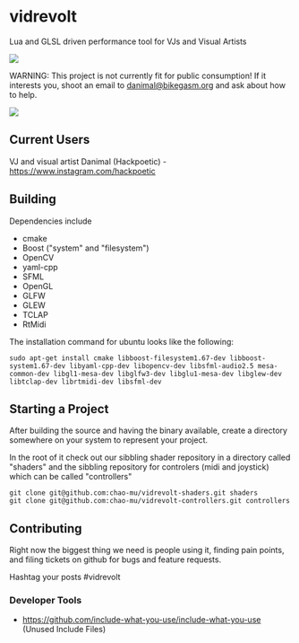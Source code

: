 # vidrevolt

Lua and GLSL driven performance tool for VJs and Visual Artists

![](https://images.mentalfloss.com/sites/default/files/styles/insert_main_wide_image/public/under%20construction1_0.gif)

WARNING: This project is not currently fit for public consumption! If it interests you, shoot an email to danimal@bikegasm.org and ask about how to help.

![](https://images.mentalfloss.com/sites/default/files/styles/insert_main_wide_image/public/under%20construction1_0.gif)

## Current Users                                                     

VJ and visual artist Danimal (Hackpoetic) - https://www.instagram.com/hackpoetic                   

## Building

Dependencies include
* cmake
* Boost ("system" and "filesystem")
* OpenCV
* yaml-cpp 
* SFML
* OpenGL
* GLFW
* GLEW
* TCLAP
* RtMidi

The installation command for ubuntu looks like the following:
```
sudo apt-get install cmake libboost-filesystem1.67-dev libboost-system1.67-dev libyaml-cpp-dev libopencv-dev libsfml-audio2.5 mesa-common-dev libgl1-mesa-dev libglfw3-dev libglu1-mesa-dev libglew-dev libtclap-dev librtmidi-dev libsfml-dev
```

## Starting a Project

After building the source and having the binary available, create a directory somewhere on your system to represent your project.

In the root of it check out our sibbling shader repository in a directory called "shaders" and the sibbling repository for controlers (midi and joystick) which can be called "controllers"

```
git clone git@github.com:chao-mu/vidrevolt-shaders.git shaders
git clone git@github.com:chao-mu/vidrevolt-controllers.git controllers
```

## Contributing

Right now the biggest thing we need is people using it, finding pain points, and filing tickets on github for bugs and feature requests.

Hashtag your posts #vidrevolt

### Developer Tools

* https://github.com/include-what-you-use/include-what-you-use (Unused Include Files)
